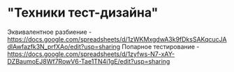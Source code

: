 # "Техники тест-дизайна"
Эквивалентное разбиение - https://docs.google.com/spreadsheets/d/1zWKMxgdwA3k9fDksSAKqcucJAdIAwfazfk3N_prfXAo/edit?usp=sharing
Попарное тестирование - https://docs.google.com/spreadsheets/d/1zyfws-N7-xAY-DZBaumoEJ8Wf7RowV6-Tae1TN4i1gE/edit?usp=sharing

